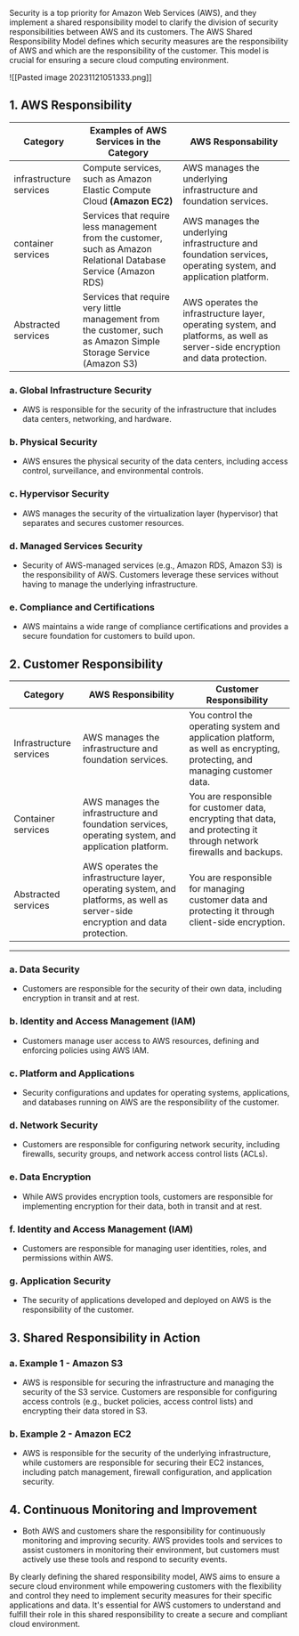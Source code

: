 Security is a top priority for Amazon Web Services (AWS), and they implement a shared responsibility model to clarify the division of security responsibilities between AWS and its customers. The AWS Shared Responsibility Model defines which security measures are the responsibility of AWS and which are the responsibility of the customer. This model is crucial for ensuring a secure cloud computing environment.

![[Pasted image 20231121051333.png]]


## 1. AWS Responsibility

| **Category** | **Examples of AWS Services in the Category** | **AWS Responsability** |
|----------|-----------------------------------------------|-----------------------|
|infrastructure services| Compute services, such as Amazon Elastic Compute Cloud **(Amazon EC2)**|AWS manages the underlying infrastructure and foundation services.|
|container services | Services that require less management from the customer, such as Amazon Relational Database Service (Amazon RDS) |AWS manages the underlying infrastructure and foundation services, operating system, and application platform.
|Abstracted services | Services that require very little management from the customer, such as Amazon Simple Storage Service (Amazon S3) | AWS operates the infrastructure layer, operating system, and platforms, as well as server-side encryption and data protection.

### a. Global Infrastructure **Security**
   - AWS is responsible for the security of the infrastructure that includes data centers, networking, and hardware.

### b. Physical Security
   - AWS ensures the physical security of the data centers, including access control, surveillance, and environmental controls.

### c. Hypervisor Security
   - AWS manages the security of the virtualization layer (hypervisor) that separates and secures customer resources.

### d. Managed Services Security
   - Security of AWS-managed services (e.g., Amazon RDS, Amazon S3) is the responsibility of AWS. Customers leverage these services without having to manage the underlying infrastructure.

### e. Compliance and Certifications
   - AWS maintains a wide range of compliance certifications and provides a secure foundation for customers to build upon.

## 2. Customer Responsibility

| **Category**               | **AWS Responsibility**                                            | **Customer Responsibility**                                                 |
|------------------------|--------------------------------------------------------------|-------------------------------------------------------------------------|
| Infrastructure services| AWS manages the infrastructure and foundation services.       | You control the operating system and application platform, as well as encrypting, protecting, and managing customer data.                 |
| Container services      | AWS manages the infrastructure and foundation services, operating system, and application platform. | You are responsible for customer data, encrypting that data, and protecting it through network firewalls and backups.                      |
| Abstracted services     | AWS operates the infrastructure layer, operating system, and platforms, as well as server-side encryption and data protection. | You are responsible for managing customer data and protecting it through client-side encryption.                                         |
****

### a. Data Security
   - Customers are responsible for the security of their own data, including encryption in transit and at rest.

### b. Identity and Access Management (IAM)
   - Customers manage user access to AWS resources, defining and enforcing policies using AWS IAM.

### c. Platform and Applications
   - Security configurations and updates for operating systems, applications, and databases running on AWS are the responsibility of the customer.

### d. Network Security
   - Customers are responsible for configuring network security, including firewalls, security groups, and network access control lists (ACLs).

### e. Data Encryption
   - While AWS provides encryption tools, customers are responsible for implementing encryption for their data, both in transit and at rest.

### f. Identity and Access Management (IAM)
   - Customers are responsible for managing user identities, roles, and permissions within AWS.

### g. Application Security
   - The security of applications developed and deployed on AWS is the responsibility of the customer.

## 3. Shared Responsibility in Action

### a. Example 1 - Amazon S3
   - AWS is responsible for securing the infrastructure and managing the security of the S3 service. Customers are responsible for configuring access controls (e.g., bucket policies, access control lists) and encrypting their data stored in S3.

### b. Example 2 - Amazon EC2
   - AWS is responsible for the security of the underlying infrastructure, while customers are responsible for securing their EC2 instances, including patch management, firewall configuration, and application security.

## 4. Continuous Monitoring and Improvement

- Both AWS and customers share the responsibility for continuously monitoring and improving security. AWS provides tools and services to assist customers in monitoring their environment, but customers must actively use these tools and respond to security events.

By clearly defining the shared responsibility model, AWS aims to ensure a secure cloud environment while empowering customers with the flexibility and control they need to implement security measures for their specific applications and data. It's essential for AWS customers to understand and fulfill their role in this shared responsibility to create a secure and compliant cloud environment.
